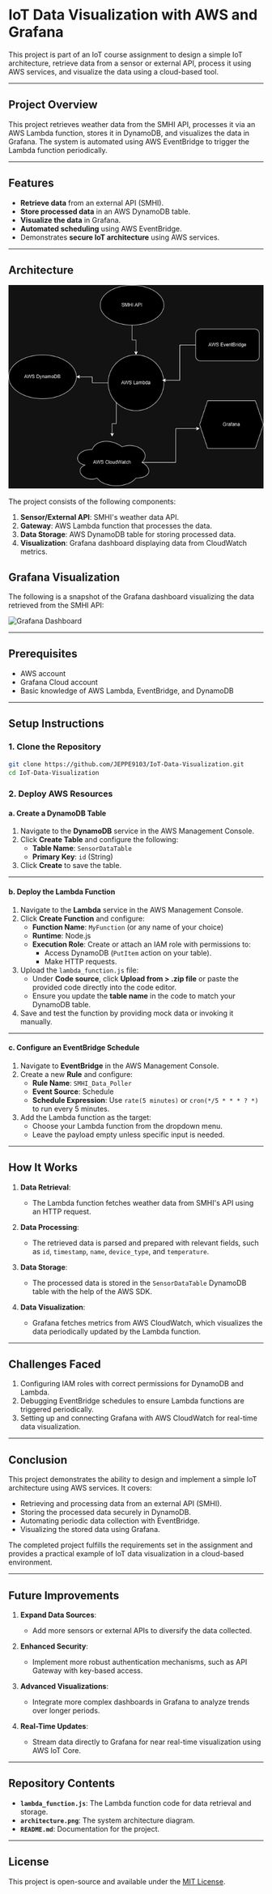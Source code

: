 # IoT Data Visualization with AWS and Grafana

This project is part of an IoT course assignment to design a simple IoT architecture, retrieve data from a sensor or external API, process it using AWS services, and visualize the data using a cloud-based tool.

---

## Project Overview

This project retrieves weather data from the SMHI API, processes it via an AWS Lambda function, stores it in DynamoDB, and visualizes the data in Grafana. The system is automated using AWS EventBridge to trigger the Lambda function periodically.

---

## Features

- **Retrieve data** from an external API (SMHI).
- **Store processed data** in an AWS DynamoDB table.
- **Visualize the data** in Grafana.
- **Automated scheduling** using AWS EventBridge.
- Demonstrates **secure IoT architecture** using AWS services.

---

## Architecture

![Architecture Diagram](./assets/architecture.png)

The project consists of the following components:

1. **Sensor/External API**: SMHI's weather data API.
2. **Gateway**: AWS Lambda function that processes the data.
3. **Data Storage**: AWS DynamoDB table for storing processed data.
4. **Visualization**: Grafana dashboard displaying data from CloudWatch metrics.

## Grafana Visualization

The following is a snapshot of the Grafana dashboard visualizing the data retrieved from the SMHI API:

![Grafana Dashboard](images/grafana_dashboard.png)

---

## Prerequisites

- AWS account
- Grafana Cloud account
- Basic knowledge of AWS Lambda, EventBridge, and DynamoDB

---

## Setup Instructions

### 1. Clone the Repository

```bash
git clone https://github.com/JEPPE9103/IoT-Data-Visualization.git
cd IoT-Data-Visualization
```

### 2. Deploy AWS Resources

#### a. Create a DynamoDB Table

1. Navigate to the **DynamoDB** service in the AWS Management Console.
2. Click **Create Table** and configure the following:
   - **Table Name**: `SensorDataTable`
   - **Primary Key**: `id` (String)
3. Click **Create** to save the table.

---

#### b. Deploy the Lambda Function

1. Navigate to the **Lambda** service in the AWS Management Console.
2. Click **Create Function** and configure:
   - **Function Name**: `MyFunction` (or any name of your choice)
   - **Runtime**: Node.js
   - **Execution Role**: Create or attach an IAM role with permissions to:
     - Access DynamoDB (`PutItem` action on your table).
     - Make HTTP requests.
3. Upload the `lambda_function.js` file:
   - Under **Code source**, click **Upload from > .zip file** or paste the provided code directly into the code editor.
   - Ensure you update the **table name** in the code to match your DynamoDB table.
4. Save and test the function by providing mock data or invoking it manually.

---

#### c. Configure an EventBridge Schedule

1. Navigate to **EventBridge** in the AWS Management Console.
2. Create a new **Rule** and configure:
   - **Rule Name**: `SMHI_Data_Poller`
   - **Event Source**: Schedule
   - **Schedule Expression**: Use `rate(5 minutes)` or `cron(*/5 * * * ? *)` to run every 5 minutes.
3. Add the Lambda function as the target:
   - Choose your Lambda function from the dropdown menu.
   - Leave the payload empty unless specific input is needed.

---

## How It Works

1. **Data Retrieval**:
   - The Lambda function fetches weather data from SMHI's API using an HTTP request.

2. **Data Processing**:
   - The retrieved data is parsed and prepared with relevant fields, such as `id`, `timestamp`, `name`, `device_type`, and `temperature`.

3. **Data Storage**:
   - The processed data is stored in the `SensorDataTable` DynamoDB table with the help of the AWS SDK.

4. **Data Visualization**:
   - Grafana fetches metrics from AWS CloudWatch, which visualizes the data periodically updated by the Lambda function.

---

## Challenges Faced

1. Configuring IAM roles with correct permissions for DynamoDB and Lambda.
2. Debugging EventBridge schedules to ensure Lambda functions are triggered periodically.
3. Setting up and connecting Grafana with AWS CloudWatch for real-time data visualization.

---

## Conclusion

This project demonstrates the ability to design and implement a simple IoT architecture using AWS services. It covers:

- Retrieving and processing data from an external API (SMHI).
- Storing the processed data securely in DynamoDB.
- Automating periodic data collection with EventBridge.
- Visualizing the stored data using Grafana.

The completed project fulfills the requirements set in the assignment and provides a practical example of IoT data visualization in a cloud-based environment.

---

## Future Improvements

1. **Expand Data Sources**:
   - Add more sensors or external APIs to diversify the data collected.

2. **Enhanced Security**:
   - Implement more robust authentication mechanisms, such as API Gateway with key-based access.

3. **Advanced Visualizations**:
   - Integrate more complex dashboards in Grafana to analyze trends over longer periods.

4. **Real-Time Updates**:
   - Stream data directly to Grafana for near real-time visualization using AWS IoT Core.

---

## Repository Contents

- **`lambda_function.js`**: The Lambda function code for data retrieval and storage.
- **`architecture.png`**: The system architecture diagram.
- **`README.md`**: Documentation for the project.

---

## License

This project is open-source and available under the [MIT License](LICENSE).

